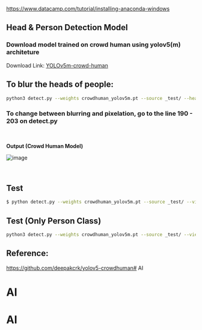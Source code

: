 https://www.datacamp.com/tutorial/installing-anaconda-windows

##  Head & Person Detection Model 

### Download model trained on crowd human using yolov5(m) architeture
Download Link:  [YOLOv5m-crowd-human](https://drive.google.com/file/d/1gglIwqxaH2iTvy6lZlXuAcMpd_U0GCUb/view?usp=sharing)

## To blur the heads of people:

```bash
python3 detect.py --weights crowdhuman_yolov5m.pt --source _test/ --heads
```

### To change between blurring and pixelation, go to the line 190 - 203 on detect.py

<br/>

**Output (Crowd Human Model)**

![image](output.png)

<br/>



## Test

```bash
$ python detect.py --weights crowdhuman_yolov5m.pt --source _test/ --view-img

```
  
  
## Test (Only Person Class)

```bash
python3 detect.py --weights crowdhuman_yolov5m.pt --source _test/ --view-img  --person
```

## Reference:
https://github.com/deepakcrk/yolov5-crowdhuman# AI
# AI
# AI
